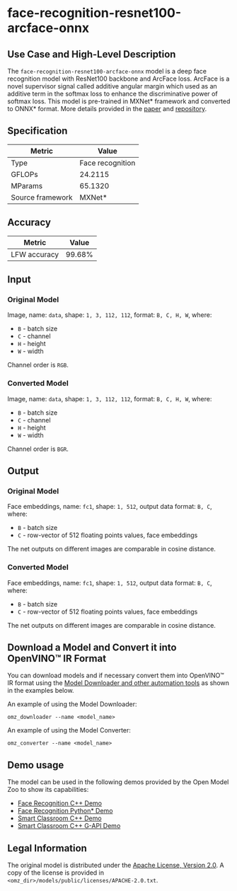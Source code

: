 # face-recognition-resnet100-arcface-onnx

## Use Case and High-Level Description

The `face-recognition-resnet100-arcface-onnx` model is a deep face recognition model with ResNet100 backbone and ArcFace loss. ArcFace is a novel supervisor signal called additive angular margin which used as an additive term in the softmax loss to enhance the discriminative power of softmax loss.
This model is pre-trained in MXNet\* framework and converted to ONNX\* format. More details provided in the [paper](https://arxiv.org/abs/1801.07698) and [repository](https://github.com/onnx/models/tree/master/vision/body_analysis/arcface).

## Specification

| Metric            | Value            |
|-------------------|------------------|
| Type              | Face recognition |
| GFLOPs            | 24.2115          |
| MParams           | 65.1320          |
| Source framework  | MXNet\*          |

## Accuracy

| Metric      | Value |
| ----------- | ----- |
| LFW accuracy| 99.68%|

## Input

### Original Model

Image, name: `data`,  shape: `1, 3, 112, 112`, format: `B, C, H, W`, where:

- `B` - batch size
- `C` - channel
- `H` - height
- `W` - width

Channel order is `RGB`.

### Converted Model

Image, name: `data`,  shape: `1, 3, 112, 112`, format: `B, C, H, W`, where:

- `B` - batch size
- `C` - channel
- `H` - height
- `W` - width

Channel order is `BGR`.

## Output

### Original Model

Face embeddings, name: `fc1`,  shape: `1, 512`, output data format: `B, C`, where:

- `B` - batch size
- `C` - row-vector of 512 floating points values, face embeddings

The net outputs on different images are comparable in cosine distance.

### Converted Model

Face embeddings, name: `fc1`,  shape: `1, 512`, output data format: `B, C`, where:

- `B` - batch size
- `C` - row-vector of 512 floating points values, face embeddings

The net outputs on different images are comparable in cosine distance.

## Download a Model and Convert it into OpenVINO™ IR Format

You can download models and if necessary convert them into OpenVINO™ IR format using the [Model Downloader and other automation tools](../../../tools/model_tools/README.md) as shown in the examples below.

An example of using the Model Downloader:
```
omz_downloader --name <model_name>
```

An example of using the Model Converter:
```
omz_converter --name <model_name>
```

## Demo usage

The model can be used in the following demos provided by the Open Model Zoo to show its capabilities:

* [Face Recognition C++ Demo](../../../demos/face_recognition_demo/cpp/README.md)
* [Face Recognition Python\* Demo](../../../demos/face_recognition_demo/python/README.md)
* [Smart Classroom C++ Demo](../../../demos/smart_classroom_demo/cpp/README.md)
* [Smart Classroom C++ G-API Demo](../../../demos/smart_classroom_demo/cpp_gapi/README.md)

## Legal Information

The original model is distributed under the
[Apache License, Version 2.0](https://raw.githubusercontent.com/onnx/models/master/LICENSE).
A copy of the license is provided in `<omz_dir>/models/public/licenses/APACHE-2.0.txt`.

